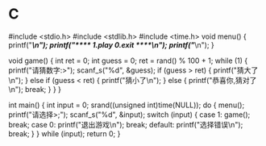 # C
#include <stdio.h>
#include <stdlib.h>
#include <time.h>
void menu()
{
	printf("*****************************************\n");
	printf("****       1.play      0.exit        ****\n");
	printf("*****************************************\n");
}

void game()
{
	int ret = 0;
	int guess = 0;
	ret = rand() % 100 + 1;
	while (1)
	{
		printf("请猜数字:>");
		scanf_s("%d", &guess);
		if (guess > ret)
		{
			printf("猜大了\n");
		}
		else if (guess < ret)
		{
			printf("猜小了\n");
		}
		else
		{
			printf("恭喜你,猜对了\n");
			break;
		}
	}
}

int main()
{
		int input = 0;
		srand((unsigned int)time(NULL));
		do
		{
			menu();
			printf("请选择>;");
			scanf_s("%d", &input);
			switch (input)
			{
			case 1:
				game();
				break;
			case 0:
				printf("退出游戏\n");
				break;
			default:
				printf("选择错误\n");
				break;
			}
		} while (input);
		return 0;
}
